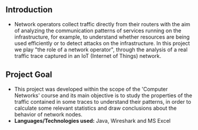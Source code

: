 ## Introduction
- Network operators collect traffic directly from their routers with the aim of analyzing the communication patterns of services running on the infrastructure, for example, to understand whether resources are being used efficiently or to detect attacks on the infrastructure. In this project we play "the role of a network operator", through the analysis of a real traffic trace captured in an IoT (Internet of Things) network.

## Project Goal
- This project was developed within the scope of the 'Computer Networks' course and its main objective is to study the properties of the traffic contained in some traces to understand their patterns, in order to calculate some relevant statistics and draw conclusions about the behavior of network nodes.
- **Languages/Technologies used:** Java, Wireshark and MS Excel
